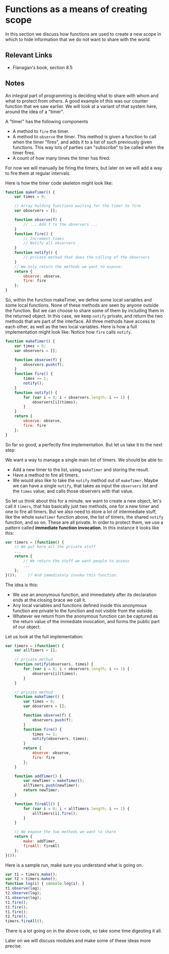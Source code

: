 # Functions as a means of creating scope

In this section we discuss how functions are used to create a new scope in which to hide information that we do not want to share with the world.

## Relevant Links

- Flanagan's book, section 8.5

## Notes

An integral part of programming is deciding what to share with whom and what to protect from others. A good example of this was our counter function that we saw earlier. We will look at a variant of that system here, around the idea of a "timer".

A "timer" has the following components

- A method to `fire` the timer.
- A method to `observe` the timer. This method is given a function to call when the timer "fires", and adds it to a list of such previously given functions. This way lots of parties can "subscribe" to be called when the timer fires.
- A count of how many times the timer has fired.

For now we will manually be firing the timers, but later on we will add a way to fire them at regular intervals.

Here is how the timer code skeleton might look like:

```javascript
function makeTimer() {
    var times = 0;

    // Array holding functions waiting for the timer to fire
    var observers = [];

    function observe(f) {
        // ... Add f to the observers ...
    }
    function fire() {
        // Increment times
        // Notify all observers
    }
    function notify() {
        // private method that does the calling of the observers
    }
    // We only return the methods we want to expose:
    return {
        observe: observe,
        fire: fire
    };
}
```

So, within the function makeTimer, we define some local variables and some local functions. None of these methods are seen by anyone outside the function. But we can choose to share some of them by including them in the returned object. In this case, we keep `notify` private, and return the two methods that are part of the interface. All three methods have access to each other, as well as the two local variables. Here is how a full implementation might look like. Notice how `fire` calls `notify`.

```javascript
function makeTimer() {
    var times = 0;
    var observers = [];

    function observe(f) {
        observers.push(f);
    }
    function fire() {
        times += 1;
        notify();
    }
    function notify() {
        for (var i = 0; i < observers.length; i += 1) {
            observers[i](times);
        }
    }
    return {
        observe: observe,
        fire: fire
    };
}
```

So far so good, a perfectly fine implementation. But let us take it to the next step:

We want a way to manage a single main list of timers. We should be able to:

- Add a new timer to the list, using `makeTimer` and storing the result.
- Have a method to fire all timers.
- We would also like to take the `notify` method out of `makeTimer`. Maybe we can have a single `notify`, that takes as input the `observers` list and the `times` value, and calls those observers with that value.

So let us think about this for a minute. we want to create a new object, let's call it `timers`, that has basically just two methods, one for a new timer and one to fire all timers. But we also need to store a lot of intermediate stuff, like the whole `makeTimer` function above, the list of timers, the shared `notify` function, and so on. These are all private. In order to protect them, we use a pattern called **immediate function invocation**. In this instance it looks like this:

```javascript
var timers = (function() {
    // We put here all the private stuff
    ...
    return {
        // We return the stuff we want people to access
        ...
    };
}());     // And immediately invoke this function.
```

The idea is this:

- We use an anonymous function, and immediately after its declaration ends at the closing brace we call it.
- Any local variables and functions defined inside this anonymous function are private to the function and not visible from the outside.
- Whatever we return from the anonymous function can be captured as the return value of the immediate invocation, and forms the public part of our object.

Let us look at the full implementation:

```javascript
var timers = (function() {
    var allTimers = [];

    // private method
    function notify(observers, times) {
        for (var i = 0; i < observers.length; i += 1) {
            observers[i](times);
        }
    }

    // private method
    function makeTimer() {
        var times = 0;
        var observers = [];

        function observe(f) {
            observers.push(f);
        }
        function fire() {
            times += 1;
            notify(observers, times);
        }
        return {
            observe: observe,
            fire: fire
        };
    }

    function addTimer() {
        var newTimer = makeTimer();
        allTimers.push(newTimer);
        return newTimer;
    }

    function fireAll() {
        for (var i = 0; i < allTimers.length; i += 1) {
            allTimers[i].fire();
        }
    }

    // We expose the two methods we want to share
    return {
        make: addTimer,
        fireAll: fireAll
    };
}());
```

Here is a sample run, make sure you understand what is going on.

```javascript
var t1 = timers.make();
var t2 = timers.make();
function log(i) { console.log(i); }
t1.observe(log);
t2.observe(log);
t1.observe(log);
t1.fire();
t1.fire();
t1.fire();
t2.fire();
timers.fireAll();
```

There is a lot going on in the above code, so take some time digesting it all.

Later on we will discuss modules and make some of these ideas more precise.
